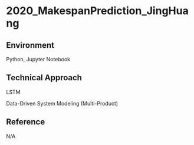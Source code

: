 # 2020_MakespanPrediction_JingHuang

## Environment
Python, Jupyter Notebook

## Technical Approach
LSTM

Data-Driven System Modeling (Multi-Product)

## Reference
N/A
